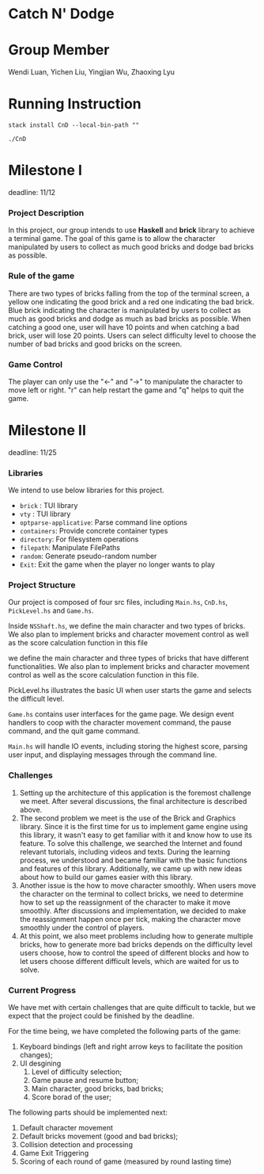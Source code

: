 # Catch N' Dodge

# Group Member

Wendi Luan, Yichen Liu, Yingjian Wu, Zhaoxing Lyu

# Running Instruction

``
stack install CnD --local-bin-path ""
``


``
./CnD
``

# Milestone I
deadline: 11/12

### Project Description

In this project, our group intends to use **Haskell** and **brick** library to achieve a terminal game. The goal of this game is to allow the character manipulated by users to collect as much good bricks and dodge bad bricks as possible. 

### Rule of the game

There are two types of bricks falling from the top of the terminal screen, a yellow one indicating the good brick and a red one indicating the bad brick. Blue brick indicating the character is manipulated by users to collect as much as good bricks and dodge as much as bad bricks as possible. When catching a good one, user will have 10 points and when catching a bad brick, user will lose 20 points. Users can select difficulty level to choose the number of bad bricks and good bricks on the screen.

### Game Control

The player can only use the "<-" and "->" to manipulate the character to move left or right. "r" can help restart the game and "q" helps to quit the game.

# Milestone II
deadline: 11/25

### Libraries

We intend to use below libraries for this project.

- `brick` : TUI library
- `vty` : TUI library
- `optparse-applicative`: Parse command line options
- `containers`: Provide concrete container types
- `directory`: For filesystem operations
- `filepath`: Manipulate FilePaths
- `random`: Generate pseudo-random number
- `Exit`: Exit the game when the player no longer wants to play

### Project Structure

Our project is composed of four src files, including `Main.hs`, `CnD.hs`, `PickLevel.hs` and `Game.hs`.

Inside `NSShaft.hs`, we define the main character and two types of bricks. We also plan to implement bricks and character movement control as well as the score calculation function in this file

we define the main character and three types of bricks that have different functionalities. We also plan to implement bricks and character movement control as well as the score calculation function in this file.

PickLevel.hs illustrates the basic UI when user starts the game and selects the difficult level.

`Game.hs` contains user interfaces for the game page. We design event handlers to coop with the character movement command, the pause command, and the quit game command.

`Main.hs` will handle IO events, including storing the highest score, parsing user input, and displaying messages through the command line.

### Challenges

1. Setting up the architecture of this application is the foremost challenge we meet. After several discussions, the final architecture is described above.
2. The second problem we meet is the use of the Brick and Graphics library. Since it is the first time for us to implement game engine using this library, it wasn't easy to get familiar with it and know how to use its feature. To solve this challenge, we searched the Internet and found relevant tutorials, including videos and texts. During the learning process, we understood and became familiar with the basic functions and features of this library. Additionally, we came up with new ideas about how to build our games easier with this library.
3. Another issue is the how to move character smoothly. When users move the character on the terminal to collect bricks, we need to determine how to set up the reassignment of the character to make it move smoothly. After discussions and implementation, we decided to make the reassignment happen once per tick, making the character move smoothly under the control of players.
4. At this point, we also meet problems including how to generate multiple bricks, how to generate more bad bricks depends on the difficulty level users choose, how to control the speed of different blocks and how to let users choose different difficult levels, which are waited for us to solve.

### Current Progress

We have met with certain challenges that are quite difficult to tackle, but we expect that the project could be finished by the deadline.

For the time being, we have completed the following parts of the game:

1. Keyboard bindings (left and right arrow keys to facilitate the position changes);
2. UI desgining
    1. Level of difficulty selection;
    2. Game pause and resume button;
    3. Main character, good bricks, bad bricks;
    4. Score borad of the user;

The following parts should be implemented next:

1. Default character movement 
2. Default bricks movement (good and bad bricks);
3. Collision detection and processing
4. Game Exit Triggering
5. Scoring of each round of game (measured by round lasting time)
